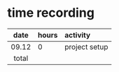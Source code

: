 # time recording

| date  | hours | activity  |
| :----:|:-----| :-----|
| 09.12 | 0    | project setup |
| total   |    | | 
